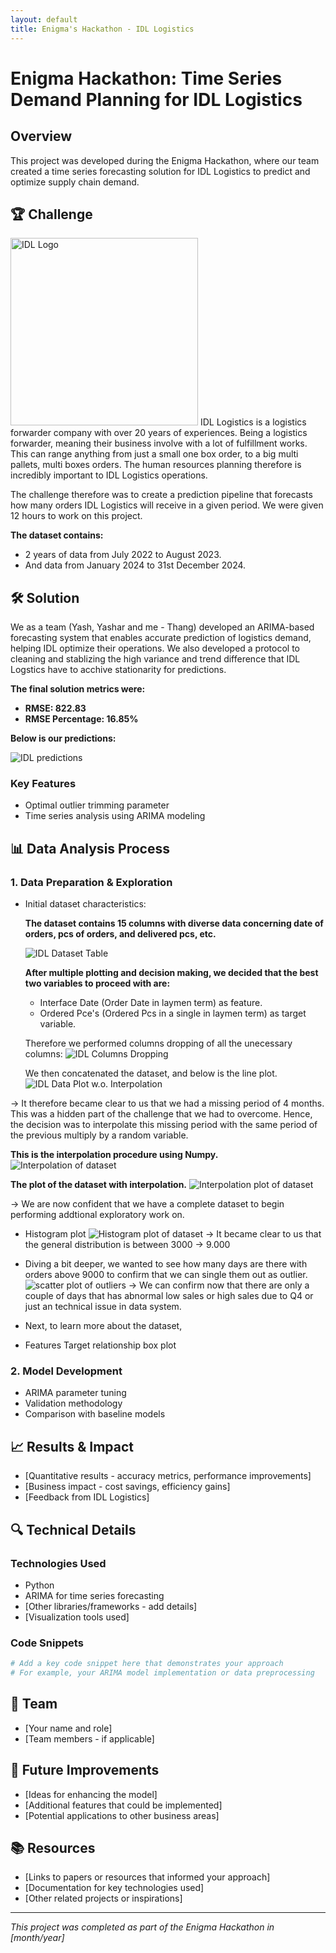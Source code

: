 ```yaml
---
layout: default
title: Enigma's Hackathon - IDL Logistics
---
```


# Enigma Hackathon: Time Series Demand Planning for IDL Logistics

## Overview
This project was developed during the Enigma Hackathon, where our team created a time series forecasting solution for IDL Logistics to predict and optimize supply chain demand.

## 🏆 Challenge
<img src="IDL%20Logo.png" alt="IDL Logo" width="300">
IDL Logistics is a logistics forwarder company with over 20 years of experiences. Being a logistics forwarder, meaning their business involve with a lot of fulfillment works. This can range anything from just a small one box order, to a big multi pallets, multi boxes orders. The human resources planning therefore is incredibly important to IDL Logistics operations. 

The challenge therefore was to create a prediction pipeline that forecasts how many orders IDL Logistics will receive in a given period. We were given 12 hours to work on this project.

**The dataset contains:**
- 2 years of data from July 2022 to August 2023.
- And data from January 2024 to 31st December 2024.

## 🛠️ Solution

We as a team (Yash, Yashar and me - Thang)  developed an ARIMA-based forecasting system that enables accurate prediction of logistics demand, helping IDL optimize their operations.
We also developed a protocol to cleaning and stablizing the high variance and trend difference that IDL Logstics have to acchive stationarity for predictions.

**The final solution metrics were:**
- **RMSE: 822.83**
- **RMSE Percentage: 16.85%**

**Below is our predictions:**

<img src="Final%20IDL%20predictions%20fit.png" alt="IDL predictions">

### Key Features
- Optimal outlier trimming parameter
- Time series analysis using ARIMA modeling

## 📊 Data Analysis Process

### 1. Data Preparation & Exploration
- Initial dataset characteristics:

  **The dataset contains 15 columns with diverse data concerning date of orders, pcs of orders, and delivered pcs, etc.**
  
  <img src="IDL%20Dataset.png" alt="IDL Dataset Table">

  **After multiple plotting and decision making, we decided that the best two variables to proceed with are:**
    - Interface Date (Order Date in laymen term) as feature.
    - Ordered Pce's (Ordered Pcs in a single in laymen term) as target variable.

  Therefore we performed columns dropping of all the unecessary columns:
  <img src="IDL%20-%20Dropping%20Columns%20to%20lighten%20overhead%20Calculation.png" alt="IDL Columns Dropping">

  We then concatenated the dataset, and below is the line plot.
  <img src="IDL%20-%20Dataset%20without%20Interpolation.png" alt="IDL Data Plot w.o. Interpolation">

-> It therefore became clear to us that we had a missing period of 4 months. This was a hidden part of the challenge that we had to overcome. Hence, the decision was to interpolate this missing period with the same period of the previous multiply by a random variable. 

  **This is the interpolation procedure using Numpy.**
  <img src="IDL%20-%20Interpolation%20of%20dataset.png" alt="Interpolation of dataset">

  **The plot of the dataset with interpolation.**
  <img src="IDL%20-%20Final%20Dataset%20plot%20post%20interpolation.png" alt="Interpolation plot of dataset">
  
  -> We are now confident that we have a complete dataset to begin performing addtional exploratory work on.

- Histogram plot
  <img src="IDL%20-%20Histogram%20of%20dataset.png" alt="Histogram plot of dataset">
  -> It became clear to us that the general distribution is between 3000 -> 9.000

- Diving a bit deeper, we wanted to see how many days are there with orders above 9000 to confirm that we can single them out as outlier.
  <img src="IDL%20-%20Outlier%20Identification.png" alt="scatter plot of outliers">
  -> We can confirm now that there are only a couple of days that has abnormal low sales or high sales due to Q4 or just an technical issue in data system.
  
- Next, to learn more about the dataset, 

  
- Features Target relationship box plot


### 2. Model Development
- ARIMA parameter tuning
- Validation methodology
- Comparison with baseline models

## 📈 Results & Impact

- [Quantitative results - accuracy metrics, performance improvements]
- [Business impact - cost savings, efficiency gains]
- [Feedback from IDL Logistics]

## 🔍 Technical Details

### Technologies Used
- Python
- ARIMA for time series forecasting
- [Other libraries/frameworks - add details]
- [Visualization tools used]

### Code Snippets

```python
# Add a key code snippet here that demonstrates your approach
# For example, your ARIMA model implementation or data preprocessing
```

## 👥 Team

- [Your name and role]
- [Team members - if applicable]

## 🔮 Future Improvements

- [Ideas for enhancing the model]
- [Additional features that could be implemented]
- [Potential applications to other business areas]

## 📚 Resources

- [Links to papers or resources that informed your approach]
- [Documentation for key technologies used]
- [Other related projects or inspirations]

---

*This project was completed as part of the Enigma Hackathon in [month/year]*
